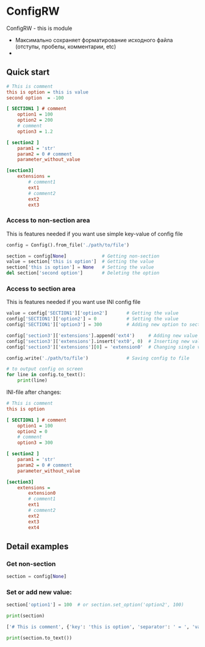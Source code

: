 # ConfigRW
ConfigRW - this is module

* Максимально сохраняет форматирование исходного файла (отступы, пробелы, комментарии, etc)
* 

## Quick start

```ini
# This is comment
this is option = this is value
second option  = -100

[ SECTION1 ] # comment
    option1 = 100
    option2 = 200
    # comment
    option3 = 1.2

[ section2 ]
    param1 = 'str'
    param2 = 0 # comment
    parameter_without_value

[section3]
    extensions =
        # comment1
        ext1
        # comment2
        ext2
        ext3
```

### Access to non-section area

This is features needed if you want use simple key-value of config file

```python
config = Config().from_file('./path/to/file')

section = config[None]             # Getting non-section
value = section['this is option']  # Getting the value
section['this is option'] = None   # Setting the value
del section['second option']       # Deleting the option
```

### Access to section area

This is features needed if you want use INI config file

```python
value = config['SECTION1']['option2']       # Getting the value
config['SECTION1']['option2'] = 0           # Setting the value
config['SECTION1']['option3'] = 300         # Adding new option to section

config['section3']['extensions'].append('ext4')     # Adding new value to multiple values
config['section3']['extensions'].insert('ext0', 0)  # Inserting new value
config['section3']['extensions'][0] = 'extension0'  # Changing single value of multiple values

config.write('./path/to/file')              # Saving config to file

# to output config on screen
for line in config.to_text():
    print(line)
```

INI-file after changes:

```ini
# This is comment
this is option

[ SECTION1 ] # comment
    option1 = 100
    option2 = 0
    # comment
    option3 = 300

[ section2 ]
    param1 = 'str'
    param2 = 0 # comment
    parameter_without_value

[section3]
    extensions =
        extension0
        # comment1
        ext1
        # comment2
        ext2
        ext3
        ext4
```

## Detail examples

### Get non-section
```python
section = config[None]
```

### Set or add new value:
```python
section['option1'] = 100  # or section.set_option('option2', 100)
```

```python
print(section)
```

```python
['# This is comment', {'key': 'this is option', 'separator': ' = ', 'value': 'this is value'}, {'key': 'second option', 'separator': '  = ', 'value': '-100'}, {'key': 'option1', 'separator': ' = ', 'value': 100}]
```

```python
print(section.to_text())
```
